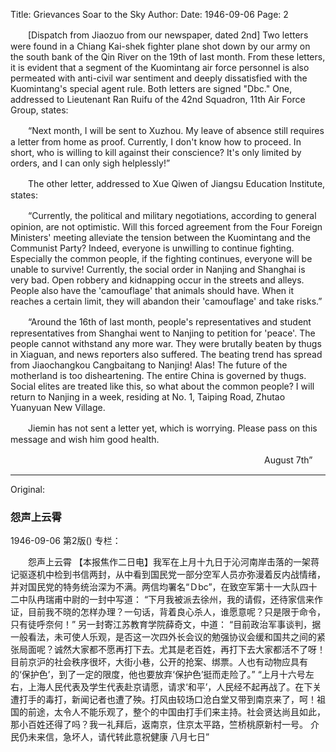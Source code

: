 Title: Grievances Soar to the Sky
Author:
Date: 1946-09-06
Page: 2

　　[Dispatch from Jiaozuo from our newspaper, dated 2nd] Two letters were found in a Chiang Kai-shek fighter plane shot down by our army on the south bank of the Qin River on the 19th of last month. From these letters, it is evident that a segment of the Kuomintang air force personnel is also permeated with anti-civil war sentiment and deeply dissatisfied with the Kuomintang's special agent rule. Both letters are signed "Dbc." One, addressed to Lieutenant Ran Ruifu of the 42nd Squadron, 11th Air Force Group, states:

　　“Next month, I will be sent to Xuzhou. My leave of absence still requires a letter from home as proof. Currently, I don't know how to proceed. In short, who is willing to kill against their conscience? It's only limited by orders, and I can only sigh helplessly!”

　　The other letter, addressed to Xue Qiwen of Jiangsu Education Institute, states:

　　“Currently, the political and military negotiations, according to general opinion, are not optimistic. Will this forced agreement from the Four Foreign Ministers' meeting alleviate the tension between the Kuomintang and the Communist Party? Indeed, everyone is unwilling to continue fighting. Especially the common people, if the fighting continues, everyone will be unable to survive! Currently, the social order in Nanjing and Shanghai is very bad. Open robbery and kidnapping occur in the streets and alleys. People also have the 'camouflage' that animals should have. When it reaches a certain limit, they will abandon their 'camouflage' and take risks.”

　　“Around the 16th of last month, people's representatives and student representatives from Shanghai went to Nanjing to petition for 'peace'. The people cannot withstand any more war. They were brutally beaten by thugs in Xiaguan, and news reporters also suffered. The beating trend has spread from Jiaochangkou Cangbaitang to Nanjing! Alas! The future of the motherland is too disheartening. The entire China is governed by thugs. Social elites are treated like this, so what about the common people? I will return to Nanjing in a week, residing at No. 1, Taiping Road, Zhutao Yuanyuan New Village.

　　Jiemin has not sent a letter yet, which is worrying. Please pass on this message and wish him good health.

　　　　　　　　　　　　　　　　　　　　　　　　　　　　　August 7th”



<hr /> 

Original: 


### 怨声上云霄

1946-09-06
第2版()
专栏：

　　怨声上云霄
    【本报焦作二日电】我军在上月十九日于沁河南岸击落的一架蒋记驱逐机中检到书信两封，从中看到国民党一部分空军人员亦弥漫着反内战情绪，并对国民党的特务统治深为不满。两信均署名“Ｄbc”，在致空军第十一大队四十二中队冉瑞甫中尉的一封中写道：
    “下月我被派去徐州，我的请假，还待家信来作证，目前我不晓的怎样办理？一句话，背着良心杀人，谁愿意呢？只是限于命令，只有徒呼奈何！”
    另一封寄江苏教育学院薛奇文，中道：
    “目前政治军事谈判，据一般看法，未可使人乐观，是否这一次四外长会议的勉强协议会缓和国共之间的紧张局面呢？诚然大家都不愿再打下去。尤其是老百姓，再打下去大家都活不了呀！目前京沪的社会秩序很坏，大街小巷，公开的抢案、绑票。人也有动物应具有的‘保护色’，到了一定的限度，他也要放弃‘保护色’挺而走险了。”
    “上月十六号左右，上海人民代表及学生代表赴京请愿，请求‘和平’，人民经不起再战了。在下关遭打手的毒打，新闻记者也遭了殃。打风由较场口沧白堂又带到南京来了，呵！祖国的前途，太令人不能乐观了，整个的中国由打手们来主持。社会贤达尚且如此，那小百姓还得了吗？我一礼拜后，返南京，住京太平路，竺桥桃原新村一号。
    介民仍未来信，急坏人，请代转此意祝健康
                                                      八月七日”
